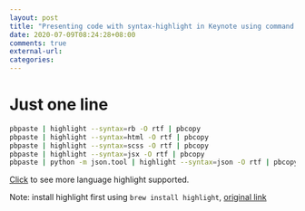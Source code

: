 ```yaml
---
layout: post
title: "Presenting code with syntax-highlight in Keynote using command tool highlight"
date: 2020-07-09T08:24:28+08:00
comments: true
external-url:
categories:
---
```


# Just one line

```bash
pbpaste | highlight --syntax=rb -O rtf | pbcopy
pbpaste | highlight --syntax=html -O rtf | pbcopy
pbpaste | highlight --syntax=scss -O rtf | pbcopy
pbpaste | highlight --syntax=jsx -O rtf | pbcopy
pbpaste | python -m json.tool | highlight --syntax=json -O rtf | pbcopy
```

[Click](http://www.andre-simon.de/doku/highlight/en/langs.php) to see more language highlight supported.

Note: install highlight first using `brew install highlight`, [original link](https://gist.github.com/jimbojsb/1630790)
